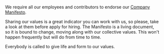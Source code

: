 We require all our employees and contributors to endorse our [Company Manifesto](https://www.sparkfabrik.com/en/manifesto.html).

Sharing our values is a great indicator you can work with us, so please, take a look at them before apply for hiring.
The Manifesto is a living document, so it is bound to change, moving along with our collective values. This won't happen frequently but will do from time to time.

Everybody is called to give life and form to our values.
